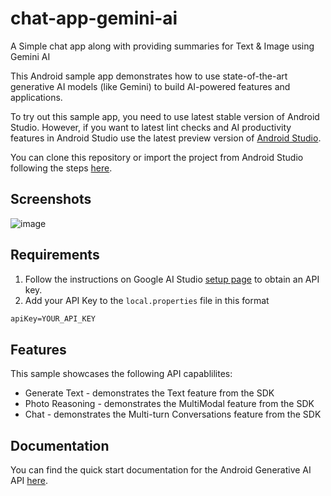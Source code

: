 # chat-app-gemini-ai
A Simple chat app along with providing summaries for Text &amp; Image using Gemini AI

This Android sample app demonstrates how to use state-of-the-art 
generative AI models (like Gemini) to build AI-powered features and applications.

To try out this sample app, you need to use latest stable version of Android Studio. 
However, if you want to latest lint checks and AI productivity features in Android 
Studio use the latest preview version of [Android Studio](https://developer.android.com/studio/preview).

You can clone this repository or import the project from Android Studio following the steps
[here](https://developer.android.com/jetpack/compose/setup#sample).

## Screenshots

![image](https://github.com/user-attachments/assets/9f82b08f-19dc-41c4-9a73-acc05cf81149)

## Requirements

1. Follow the instructions on Google AI Studio [setup page](https://makersuite.google.com/app/apikey) to obtain an API key.
2. Add your API Key to the `local.properties` file in this format

```txt
apiKey=YOUR_API_KEY
```
## Features

This sample showcases the following API capablilites:
* Generate Text - demonstrates the Text feature from the SDK
* Photo Reasoning - demonstrates the MultiModal feature from the SDK
* Chat - demonstrates the Multi-turn Conversations feature from the SDK

## Documentation

You can find the quick start documentation for the Android Generative AI API [here](https://ai.google.dev/tutorials/android_quickstart).
